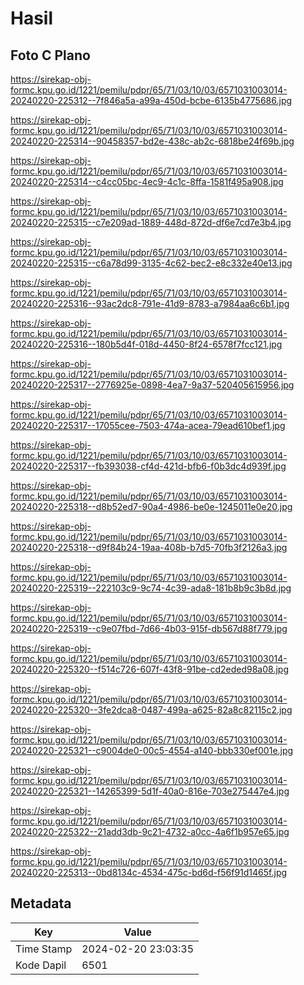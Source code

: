 # Hasil

## Foto C Plano

https://sirekap-obj-formc.kpu.go.id/1221/pemilu/pdpr/65/71/03/10/03/6571031003014-20240220-225312--7f846a5a-a99a-450d-bcbe-6135b4775686.jpg

https://sirekap-obj-formc.kpu.go.id/1221/pemilu/pdpr/65/71/03/10/03/6571031003014-20240220-225314--90458357-bd2e-438c-ab2c-6818be24f69b.jpg

https://sirekap-obj-formc.kpu.go.id/1221/pemilu/pdpr/65/71/03/10/03/6571031003014-20240220-225314--c4cc05bc-4ec9-4c1c-8ffa-1581f495a908.jpg

https://sirekap-obj-formc.kpu.go.id/1221/pemilu/pdpr/65/71/03/10/03/6571031003014-20240220-225315--c7e209ad-1889-448d-872d-df6e7cd7e3b4.jpg

https://sirekap-obj-formc.kpu.go.id/1221/pemilu/pdpr/65/71/03/10/03/6571031003014-20240220-225315--c6a78d99-3135-4c62-bec2-e8c332e40e13.jpg

https://sirekap-obj-formc.kpu.go.id/1221/pemilu/pdpr/65/71/03/10/03/6571031003014-20240220-225316--93ac2dc8-791e-41d9-8783-a7984aa6c6b1.jpg

https://sirekap-obj-formc.kpu.go.id/1221/pemilu/pdpr/65/71/03/10/03/6571031003014-20240220-225316--180b5d4f-018d-4450-8f24-6578f7fcc121.jpg

https://sirekap-obj-formc.kpu.go.id/1221/pemilu/pdpr/65/71/03/10/03/6571031003014-20240220-225317--2776925e-0898-4ea7-9a37-520405615956.jpg

https://sirekap-obj-formc.kpu.go.id/1221/pemilu/pdpr/65/71/03/10/03/6571031003014-20240220-225317--17055cee-7503-474a-acea-79ead610bef1.jpg

https://sirekap-obj-formc.kpu.go.id/1221/pemilu/pdpr/65/71/03/10/03/6571031003014-20240220-225317--fb393038-cf4d-421d-bfb6-f0b3dc4d939f.jpg

https://sirekap-obj-formc.kpu.go.id/1221/pemilu/pdpr/65/71/03/10/03/6571031003014-20240220-225318--d8b52ed7-90a4-4986-be0e-1245011e0e20.jpg

https://sirekap-obj-formc.kpu.go.id/1221/pemilu/pdpr/65/71/03/10/03/6571031003014-20240220-225318--d9f84b24-19aa-408b-b7d5-70fb3f2126a3.jpg

https://sirekap-obj-formc.kpu.go.id/1221/pemilu/pdpr/65/71/03/10/03/6571031003014-20240220-225319--222103c9-9c74-4c39-ada8-181b8b9c3b8d.jpg

https://sirekap-obj-formc.kpu.go.id/1221/pemilu/pdpr/65/71/03/10/03/6571031003014-20240220-225319--c9e07fbd-7d66-4b03-915f-db567d88f779.jpg

https://sirekap-obj-formc.kpu.go.id/1221/pemilu/pdpr/65/71/03/10/03/6571031003014-20240220-225320--f514c726-607f-43f8-91be-cd2eded98a08.jpg

https://sirekap-obj-formc.kpu.go.id/1221/pemilu/pdpr/65/71/03/10/03/6571031003014-20240220-225320--3fe2dca8-0487-499a-a625-82a8c82115c2.jpg

https://sirekap-obj-formc.kpu.go.id/1221/pemilu/pdpr/65/71/03/10/03/6571031003014-20240220-225321--c9004de0-00c5-4554-a140-bbb330ef001e.jpg

https://sirekap-obj-formc.kpu.go.id/1221/pemilu/pdpr/65/71/03/10/03/6571031003014-20240220-225321--14265399-5d1f-40a0-816e-703e275447e4.jpg

https://sirekap-obj-formc.kpu.go.id/1221/pemilu/pdpr/65/71/03/10/03/6571031003014-20240220-225322--21add3db-9c21-4732-a0cc-4a6f1b957e65.jpg

https://sirekap-obj-formc.kpu.go.id/1221/pemilu/pdpr/65/71/03/10/03/6571031003014-20240220-225313--0bd8134c-4534-475c-bd6d-f56f91d1465f.jpg


## Metadata

| Key        | Value               |
| ---------- | ------------------- |
| Time Stamp | 2024-02-20 23:03:35 |
| Kode Dapil | 6501                |



